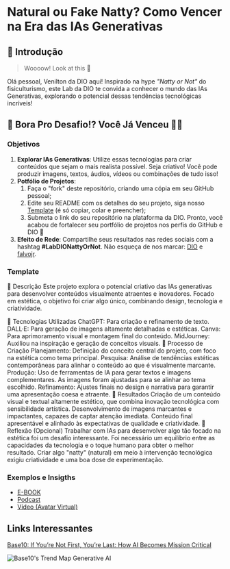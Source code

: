 # Natural ou Fake Natty? Como Vencer na Era das IAs Generativas

## 🚀 Introdução

> Woooow! Look at this 👀

Olá pessoal, Venilton da DIO aqui! Inspirado na hype _"Natty or Not"_ do fisiculturismo, este Lab da DIO te convida a conhecer o mundo das IAs Generativas, explorando o potencial dessas tendências tecnológicas incríveis!

## 🎯 Bora Pro Desafio!? Você Já Venceu 💪🤓

### Objetivos

1. **Explorar IAs Generativas**: Utilize essas tecnologias para criar conteúdos que sejam o mais realista possível. Seja criativo! Você pode produzir imagens, textos, áudios, vídeos ou combinações de tudo isso!
1. **Potfólio de Projetos**:
    1. Faça o "fork" deste repositório, criando uma cópia em seu GitHub pessoal;
    2. Edite seu README com os detalhes do seu projeto, siga nosso [Template](#template) (é só copiar, colar e preencher);
    3. Submeta o link do seu repositório na plataforma da DIO. Pronto, você acabou de fortalecer seu portfólio de projetos nos perfis do GitHub e DIO 🚀
1. **Efeito de Rede**: Compartilhe seus resultados nas redes sociais com a hashtag **#LabDIONattyOrNot**. Não esqueça de nos marcar: [DIO](https://www.linkedin.com/school/dio-makethechange) e [falvojr](https://www.linkedin.com/in/falvojr).

### Template

📒 Descrição
Este projeto explora o potencial criativo das IAs generativas para desenvolver conteúdos visualmente atraentes e inovadores. Focado em estética, o objetivo foi criar algo único, combinando design, tecnologia e criatividade.

🤖 Tecnologias Utilizadas
ChatGPT: Para criação e refinamento de texto.
DALL·E: Para geração de imagens altamente detalhadas e estéticas.
Canva: Para aprimoramento visual e montagem final do conteúdo.
MidJourney: Auxiliou na inspiração e geração de conceitos visuais.
🧐 Processo de Criação
Planejamento: Definição do conceito central do projeto, com foco na estética como tema principal.
Pesquisa: Análise de tendências estéticas contemporâneas para alinhar o conteúdo ao que é visualmente marcante.
Produção: Uso de ferramentas de IA para gerar textos e imagens complementares. As imagens foram ajustadas para se alinhar ao tema escolhido.
Refinamento: Ajustes finais no design e narrativa para garantir uma apresentação coesa e atraente.
🚀 Resultados
Criação de um conteúdo visual e textual altamente estético, que combina inovação tecnológica com sensibilidade artística.
Desenvolvimento de imagens marcantes e impactantes, capazes de captar atenção imediata.
Conteúdo final apresentável e alinhado às expectativas de qualidade e criatividade.
💭 Reflexão (Opcional)
Trabalhar com IAs para desenvolver algo tão focado na estética foi um desafio interessante. Foi necessário um equilíbrio entre as capacidades da tecnologia e o toque humano para obter o melhor resultado. Criar algo "natty" (natural) em meio à intervenção tecnológica exigiu criatividade e uma boa dose de experimentação.
### Exemplos e Insigths

- [E-BOOK](/exemplos/E-BOOK.md)
- [Podcast](/exemplos/PODCAST.md)
- [Vídeo (Avatar Virtual)](/exemplos/VIDEO.md)

## Links Interessantes

[Base10: If You’re Not First, You’re Last: How AI Becomes Mission Critical](https://base10.vc/post/generative-ai-mission-critical/)

![Base10's Trend Map Generative AI](https://github.com/digitalinnovationone/lab-natty-or-not/assets/730492/f4df26e8-f8f7-4419-8252-c69d73ea930c)
